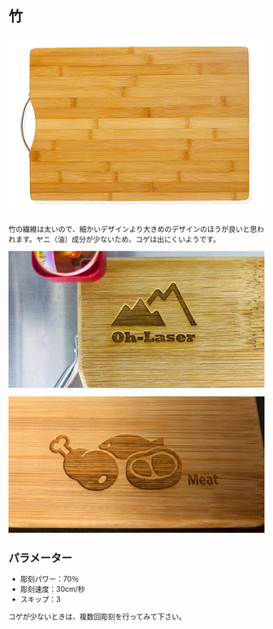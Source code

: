 # 竹

![](/assets/20191122_07.jpg)

竹の繊維は太いので、細かいデザインより大きめのデザインのほうが良いと思われます。ヤニ（油）成分が少ないため、コゲは出にくいようです。

![](/assets/20191122_08.jpg)

![](/assets/20191122_10.jpg)

## パラメーター

* 彫刻パワー：70％
* 彫刻速度：30cm/秒
* スキップ：3

コゲが少ないときは、複数回彫刻を行ってみて下さい。
